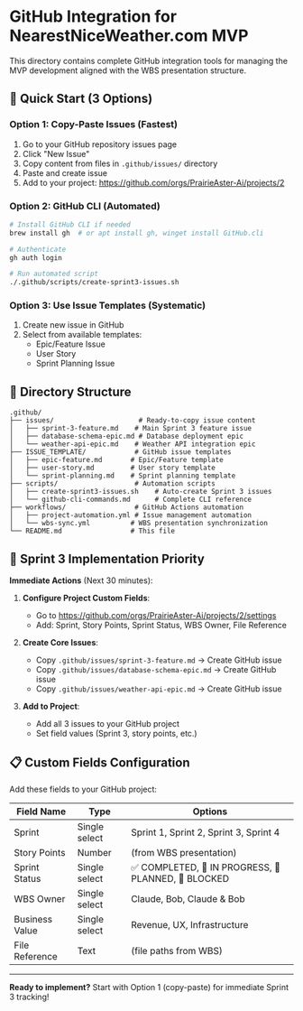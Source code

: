 # GitHub Integration for NearestNiceWeather.com MVP

This directory contains complete GitHub integration tools for managing the MVP development aligned with the WBS presentation structure.

## 🚀 Quick Start (3 Options)

### Option 1: Copy-Paste Issues (Fastest)
1. Go to your GitHub repository issues page
2. Click "New Issue"
3. Copy content from files in `.github/issues/` directory
4. Paste and create issue
5. Add to your project: https://github.com/orgs/PrairieAster-Ai/projects/2

### Option 2: GitHub CLI (Automated)
```bash
# Install GitHub CLI if needed
brew install gh  # or apt install gh, winget install GitHub.cli

# Authenticate
gh auth login

# Run automated script
./.github/scripts/create-sprint3-issues.sh
```

### Option 3: Use Issue Templates (Systematic)
1. Create new issue in GitHub
2. Select from available templates:
   - Epic/Feature Issue
   - User Story
   - Sprint Planning Issue

## 📁 Directory Structure

```
.github/
├── issues/                     # Ready-to-copy issue content
│   ├── sprint-3-feature.md    # Main Sprint 3 feature issue
│   ├── database-schema-epic.md # Database deployment epic
│   └── weather-api-epic.md    # Weather API integration epic
├── ISSUE_TEMPLATE/            # GitHub issue templates
│   ├── epic-feature.md       # Epic/Feature template
│   ├── user-story.md         # User story template
│   └── sprint-planning.md    # Sprint planning template
├── scripts/                   # Automation scripts
│   ├── create-sprint3-issues.sh    # Auto-create Sprint 3 issues
│   └── github-cli-commands.md      # Complete CLI reference
├── workflows/                 # GitHub Actions automation
│   ├── project-automation.yml # Issue management automation
│   └── wbs-sync.yml          # WBS presentation synchronization
└── README.md                 # This file
```

## 🎯 Sprint 3 Implementation Priority

**Immediate Actions** (Next 30 minutes):
1. **Configure Project Custom Fields**:
   - Go to https://github.com/orgs/PrairieAster-Ai/projects/2/settings
   - Add: Sprint, Story Points, Sprint Status, WBS Owner, File Reference

2. **Create Core Issues**:
   - Copy `.github/issues/sprint-3-feature.md` → Create GitHub issue
   - Copy `.github/issues/database-schema-epic.md` → Create GitHub issue
   - Copy `.github/issues/weather-api-epic.md` → Create GitHub issue

3. **Add to Project**:
   - Add all 3 issues to your GitHub project
   - Set field values (Sprint 3, story points, etc.)

## 📋 Custom Fields Configuration

Add these fields to your GitHub project:

| Field Name | Type | Options |
|------------|------|---------|
| Sprint | Single select | Sprint 1, Sprint 2, Sprint 3, Sprint 4 |
| Story Points | Number | (from WBS presentation) |
| Sprint Status | Single select | ✅ COMPLETED, 🔄 IN PROGRESS, 📅 PLANNED, 🚫 BLOCKED |
| WBS Owner | Single select | Claude, Bob, Claude & Bob |
| Business Value | Single select | Revenue, UX, Infrastructure |
| File Reference | Text | (file paths from WBS) |

---

**Ready to implement?** Start with Option 1 (copy-paste) for immediate Sprint 3 tracking!
